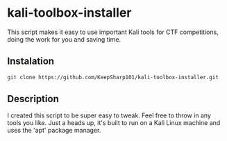 # kali-toolbox-installer

This script makes it easy to use important Kali tools for CTF competitions, doing the work for you and saving time.



## Instalation

```bash
git clone https://github.com/KeepSharp101/kali-toolbox-installer.git
```


## Description

I created this script to be super easy to tweak. Feel free to throw in any tools you like. Just a heads up, it's built to run on a Kali Linux machine and uses the 'apt' package manager.
